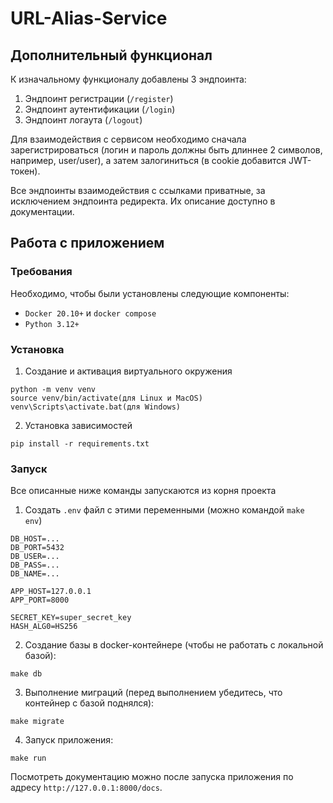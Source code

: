 # URL-Alias-Service
## Дополнительный функционал
К изначальному функционалу добавлены 3 эндпоинта:

1. Эндпоинт регистрации (`/register`)  
2. Эндпоинт аутентификации (`/login`)
3. Эндпоинт логаута (`/logout`)

Для взаимодействия с сервисом необходимо сначала зарегистрироваться (логин и пароль должны быть длиннее 2 символов, например, user/user),
а затем залогиниться (в cookie добавится JWT-токен). 

Все эндпоинты взаимодействия с ссылками приватные,
за исключением эндпоинта редиректа. Их описание доступно в документации.

## Работа с приложением

### Требования

Необходимо, чтобы были установлены следующие компоненты:

- `Docker 20.10+` и `docker compose`
- `Python 3.12+`

### Установка

1. Создание и активация виртуального окружения
```commandline
python -m venv venv
source venv/bin/activate(для Linux и MacOS)
venv\Scripts\activate.bat(для Windows)
```

2. Установка зависимостей

```commandline
pip install -r requirements.txt
```

### Запуск

Все описанные ниже команды запускаются из корня проекта

1. Создать `.env` файл с этими переменными (можно командой `make env`)
```dotenv
DB_HOST=...
DB_PORT=5432
DB_USER=...
DB_PASS=...
DB_NAME=...

APP_HOST=127.0.0.1
APP_PORT=8000

SECRET_KEY=super_secret_key
HASH_ALG0=HS256
```

2. Создание базы в docker-контейнере (чтобы не работать с локальной базой):
```commandline
make db
```
3. Выполнение миграций (перед выполнением убедитесь, что контейнер с базой поднялся):
```commandline
make migrate
```
4. Запуск приложения:
```commandline
make run
```
Посмотреть документацию можно после запуска приложения по адресу `http://127.0.0.1:8000/docs`.
